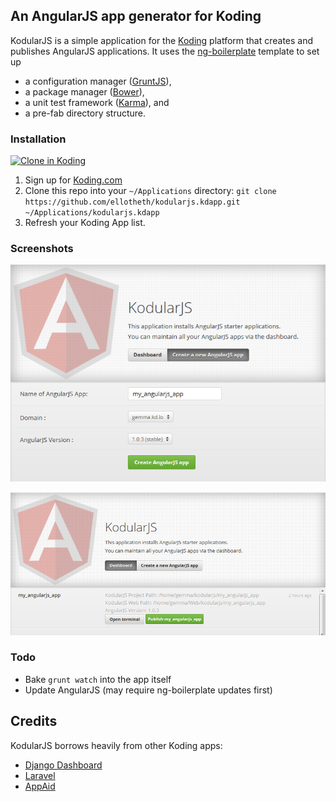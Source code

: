 ## An AngularJS app generator for Koding

KodularJS is a simple application for the [Koding](http://koding.com/) platform
that creates and publishes AngularJS applications. It uses the
[ng-boilerplate](https://github.com/ngbp/ng-boilerplate) template to set up

* a configuration manager ([GruntJS](http://gruntjs.com/)),
* a package manager ([Bower](http://bower.io/)),
* a unit test framework ([Karma](http://karma-runner.github.io)), and
* a pre-fab directory structure.

### Installation

[![Clone in Koding](http://kbutton.org/app.png?v1387787257)](http://kbutton.org/ellotheth/kodularjs.kdapp)

1. Sign up for [Koding.com](http://koding.com/)
2. Clone this repo into your `~/Applications` directory:
   `git clone https://github.com/ellotheth/kodularjs.kdapp.git ~/Applications/kodularjs.kdapp`
3. Refresh your Koding App list.

### Screenshots

![Create a new AngularJS app](/resources/kodularjs-ss-create.png)

![Manage existing apps](/resources/kodularjs-ss-dashboard.png)
### Todo

* Bake `grunt watch` into the app itself
* Update AngularJS (may require ng-boilerplate updates first)

## Credits

KodularJS borrows heavily from other Koding apps:

* [Django Dashboard](https://github.com/fatih/Django.kdapp)
* [Laravel](https://github.com/emir/Laravel.kdapp)
* [AppAid](https://github.com/leeolayvar/appaid.kdapp)